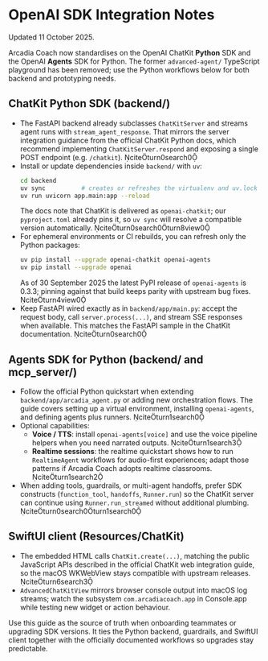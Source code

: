 # OpenAI SDK Integration Notes

Updated 11 October 2025.

Arcadia Coach now standardises on the OpenAI ChatKit **Python** SDK and the OpenAI **Agents** SDK for Python. The former `advanced-agent/` TypeScript playground has been removed; use the Python workflows below for both backend and prototyping needs.

## ChatKit Python SDK (backend/)

- The FastAPI backend already subclasses `ChatKitServer` and streams agent runs with `stream_agent_response`. That mirrors the server integration guidance from the official ChatKit Python docs, which recommend implementing `ChatKitServer.respond` and exposing a single POST endpoint (e.g. `/chatkit`). citeturn0search0
- Install or update dependencies inside `backend/` with `uv`:
  ```bash
  cd backend
  uv sync          # creates or refreshes the virtualenv and uv.lock
  uv run uvicorn app.main:app --reload
  ```
  The docs note that ChatKit is delivered as `openai-chatkit`; our `pyproject.toml` already pins it, so `uv sync` will resolve a compatible version automatically. citeturn0search0turn8view0
- For ephemeral environments or CI rebuilds, you can refresh only the Python packages:
  ```bash
  uv pip install --upgrade openai-chatkit openai-agents
  uv pip install --upgrade openai
  ```
  As of 30 September 2025 the latest PyPI release of `openai-agents` is 0.3.3; pinning against that build keeps parity with upstream bug fixes. citeturn4view0
- Keep FastAPI wired exactly as in `backend/app/main.py`: accept the request body, call `server.process(...)`, and stream SSE responses when available. This matches the FastAPI sample in the ChatKit documentation. citeturn0search0

## Agents SDK for Python (backend/ and mcp_server/)

- Follow the official Python quickstart when extending `backend/app/arcadia_agent.py` or adding new orchestration flows. The guide covers setting up a virtual environment, installing `openai-agents`, and defining agents plus runners. citeturn1search0
- Optional capabilities:
  - **Voice / TTS**: install `openai-agents[voice]` and use the voice pipeline helpers when you need narrated outputs. citeturn1search3
  - **Realtime sessions**: the realtime quickstart shows how to run `RealtimeAgent` workflows for audio-first experiences; adapt those patterns if Arcadia Coach adopts realtime classrooms. citeturn1search2
- When adding tools, guardrails, or multi-agent handoffs, prefer SDK constructs (`function_tool`, `handoffs`, `Runner.run`) so the ChatKit server can continue using `Runner.run_streamed` without additional plumbing. citeturn0search0turn1search0

## SwiftUI client (Resources/ChatKit)

- The embedded HTML calls `ChatKit.create(...)`, matching the public JavaScript APIs described in the official ChatKit web integration guide, so the macOS WKWebView stays compatible with upstream releases. citeturn6search3
- `AdvancedChatKitView` mirrors browser console output into macOS log streams; watch the subsystem `com.arcadiacoach.app` in Console.app while testing new widget or action behaviour.

Use this guide as the source of truth when onboarding teammates or upgrading SDK versions. It ties the Python backend, guardrails, and SwiftUI client together with the officially documented workflows so upgrades stay predictable.
